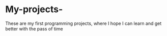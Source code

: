 # My-projects-
These are my first programming projects, where I hope I can learn and get better with the pass of time
